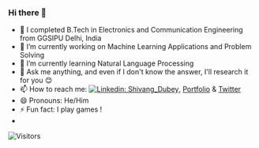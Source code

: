 ### Hi there 👋

- 🎂 I completed B.Tech in Electronics and Communication Engineering from GGSIPU Delhi, India
- 🔭 I’m currently working on Machine Learning Applications and Problem Solving
- 🌱 I’m currently learning Natural Language Processing
- 💬 Ask me anything, and even if I don't know the answer, I'll research it for you 😊
- 📫 How to reach me: [![Linkedin: Shivang_Dubey](https://img.shields.io/badge/-Shivang_Dubey-blue?style=flat-square&logo=Linkedin&logoColor=white&link=https://www.linkedin.com/in/shivangdubey8/)](https://www.linkedin.com/in/shivangdubey8/), [Portfolio](https://shivangdubey.github.io/) & [Twitter](https://twitter.com/subtleshiv)
- 😄 Pronouns: He/Him
- ⚡ Fun fact: I play games !
- 

![Visitors](https://visitor-badge.laobi.icu/badge?page_id=shivangdubey.visitor-badge)


